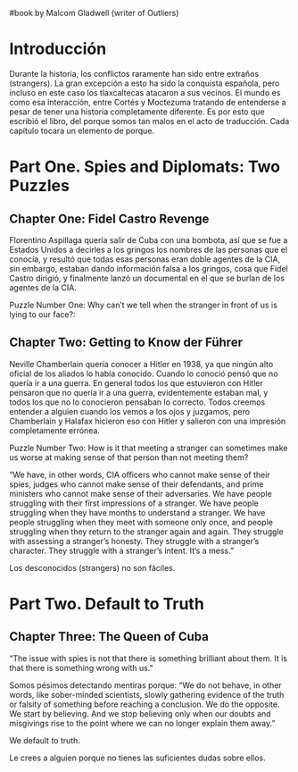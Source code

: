 #book by Malcom Gladwell (writer of Outliers)
# Introducción

Durante la historia, los conflictos raramente han sido entre extraños (strangers). La gran excepción a esto ha sido la conquista española, pero incluso en este caso los tlaxcaltecas atacaron a sus vecinos. El mundo es como esa interacción, entre Cortés y Moctezuma tratando de entenderse a pesar de tener una historia completamente diferente. Es por esto que escribió el libro, del porque somos tan malos en el acto de traducción. Cada capítulo tocara un elemento de porque. 

# Part One. Spies and Diplomats: Two Puzzles

## Chapter One: Fidel Castro Revenge

Florentino Aspillaga quería salir de Cuba con una bombota, así que se fue a Estados Unidos a decirles a los gringos los nombres de las personas que el conocía, y resultó que todas esas personas eran doble agentes de la CIA, sin embargo, estaban dando información falsa a los gringos, cosa que Fidel Castro dirigió, y finalmente lanzó un documental en el que se burlan de los agentes de la CIA.

Puzzle Number One: Why can’t we tell when the stranger in front of us is lying to our face?:

## Chapter Two: Getting to Know der Führer

Neville Chamberlain quería conocer a Hitler en 1938, ya que ningún alto oficial de los aliados lo había conocido. Cuando lo conoció pensó que no quería ir a una guerra. En general todos los que estuvieron con Hitler pensaron que no quería ir a una guerra, evidentemente estaban mal, y todos los que no lo conocieron pensaban lo correcto. Todos creemos entender a alguien cuando los vemos a los ojos y juzgamos, pero Chamberlain y Halafax hicieron eso con Hitler y salieron con una impresión completamente errónea. 

Puzzle Number Two: How is it that meeting a stranger can sometimes make us worse at making sense of that person than not meeting them?

“We have, in other words, CIA officers who cannot make sense of their spies, judges who cannot make sense of their defendants, and prime ministers who cannot make sense of their adversaries. We have people struggling with their first impressions of a stranger. We have people struggling when they have months to understand a stranger. We have people struggling when they meet with someone only once, and people struggling when they return to the stranger again and again. They struggle with assessing a stranger’s honesty. They struggle with a stranger’s character. They struggle with a stranger’s intent. It’s a mess.”

Los desconocidos (strangers) no son fáciles. 

# Part Two. Default to Truth

## Chapter Three: The Queen of Cuba 

“The issue with spies is not that there is something brilliant about them. It is that there is something wrong with us."

Somos pésimos detectando mentiras porque: “We do not behave, in other words, like sober-minded scientists, slowly gathering evidence of the truth or falsity of something before reaching a conclusion. We do the opposite. We start by believing. And we stop believing only when our doubts and misgivings rise to the point where we can no longer explain them away.”

We default to truth.

Le crees a alguien porque no tienes las suficientes dudas sobre ellos. 

